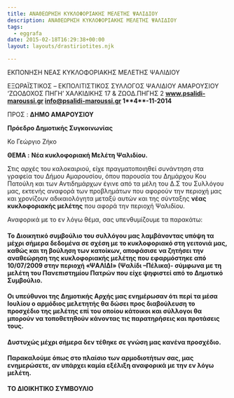```yaml
---
title: ΑΝΑΘΕΩΡΗΣΗ ΚΥΚΛΟΦΟΡΙΑΚΗΣ ΜΕΛΕΤΗΣ ΨΑΛΙΔΙΟΥ
description: ΑΝΑΘΕΩΡΗΣΗ ΚΥΚΛΟΦΟΡΙΑΚΗΣ ΜΕΛΕΤΗΣ ΨΑΛΙΔΙΟΥ
tags:
  - eggrafa
date: 2015-02-18T16:29:38+00:00
layout: layouts/drastiriotites.njk

---
```


ΕΚΠΟΝΗΣΗ ΝΕΑΣ ΚΥΚΛΟΦΟΡΙΑΚΗΣ ΜΕΛΕΤΗΣ ΨΑΛΙΔΙΟΥ

<!-- excerpt -->

ΕΞΩΡΑΪΣΤΙΚΟΣ – EKΠΟΛΙΤΙΣΤΙΚΟΣ ΣΥΛΛΟΓΟΣ ΨΑΛΙΔΙΟΥ ΑΜΑΡΟΥΣΙΟΥ ‘ΖΩΟΔΟΧΟΣ ΠΗΓΗ’ ΧΑΛΚΙΔΙΚΗΣ 17 &amp; ΖΩΟΔ.ΠΗΓΗΣ 2 **www.psalidi-maroussi.gr info@psalidi-maroussi.gr 1\*\***4\***\*-11-2014**

ΠΡΟΣ : **ΔΗΜΟ ΑΜΑΡΟΥΣΙΟΥ**

**Πρόεδρο Δημοτικής Συγκοινωνίας**

Κο Γεώργιο Ζήκο

**ΘΕΜΑ :** **Νέα κυκλοφοριακή Μελέτη Ψαλιδίου.**

Στις αρχές του καλοκαιριού, είχε πραγματοποιηθεί συνάντηση στα γραφεία του Δήμου Αμαρουσίου, όπου παρουσία του Δημάρχου Κου Πατούλη και των Αντιδημάρχων έγινε από τα μέλη του Δ.Σ του Συλλόγου μας, εκτενής αναφορά των προβλημάτων που αφορούν την περιοχή μας και χρονίζουν αδικαιολόγητα μεταξύ αυτών και της σύνταξης **νέας κυκλοφοριακής μελέτης** που αφορά την περιοχή Ψαλιδίου.

Αναφορικά με το εν λόγω θέμα, σας υπενθυμίζουμε τα παρακάτω:

#### Το Διοικητικό συμβούλιο του συλλόγου μας λαμβάνοντας υπόψη τα μέχρι σήμερα δεδομένα σε σχέση με το κυκλοφοριακό στη γειτονιά μας, καθώς και τη βούληση των κατοίκων, αποφάσισε να ζητήσει την αναθεώρηση της κυκλοφοριακής μελέτης που εφαρμόστηκε από 10/07/2009 στην περιοχή «ΨΑΛΙΔΙ» (Ψαλίδι –Πέλικα)- σύμφωνα με τη μελέτη του Πανεπιστημίου Πατρών που είχε ψηφιστεί από το Δημοτικό Συμβούλιο.

#### Οι υπεύθυνοι της Δημοτικής Αρχής μας ενημέρωσαν ότι περί τα μέσα Ιουλίου ο αρμόδιος μελετητής θα δώσει προς διαβούλευση το προσχέδιο της μελέτης επί του οποίου κάτοικοι και σύλλογοι θα μπορούν να τοποθετηθούν κάνοντας τις παρατηρήσεις και προτάσεις τους.

#### Δυστυχώς μέχρι σήμερα δεν τέθηκε σε γνώση μας κανένα προσχέδιο.

#### Παρακαλούμε όπως στο πλαίσιο των αρμοδιοτήτων σας, μας ενημερώσετε, αν υπάρχει καμία εξέλιξη αναφορικά με την εν λόγω μελέτη.

**ΤΟ ΔΙΟΙΚΗΤΙΚΟ ΣΥΜΒΟΥΛΙΟ**
